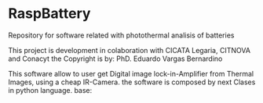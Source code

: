 # RaspBattery
Repository for software related with photothermal analisis of batteries


This project is development in colaboration with CICATA Legaria, CITNOVA and Conacyt
the Copyright is by:
PhD. Eduardo Vargas Bernardino

This software allow to user get Digital image lock-in-Amplifier from Thermal Images, using a cheap IR-Camera.
the software is composed by next Clases in python language.
base:
